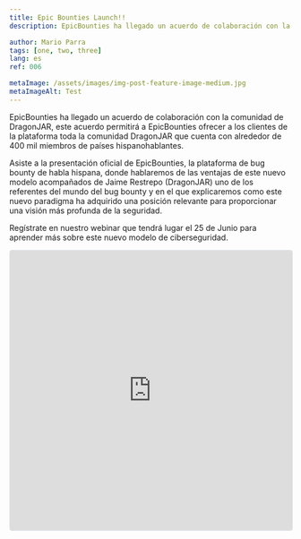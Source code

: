 ```yaml
---
title: Epic Bounties Launch!!
description: EpicBounties ha llegado un acuerdo de colaboración con la comunidad de DragonJAR, este acuerdo permitirá a EpicBounties ofrecer a los clientes de la plataforma toda la comunidad DragonJAR que cuenta con alrededor de 400 mil miembros de países hispanohablantes.

author: Mario Parra
tags: [one, two, three]
lang: es
ref: 006

metaImage: /assets/images/img-post-feature-image-medium.jpg
metaImageAlt: Test
---
```

<p>EpicBounties ha llegado un acuerdo de colaboración con la comunidad de DragonJAR, este acuerdo permitirá a EpicBounties ofrecer a los clientes de la plataforma toda la comunidad DragonJAR que cuenta con alrededor de 400 mil miembros de países hispanohablantes.</p>
<p>Asiste a la presentación oficial de EpicBounties, la plataforma de bug bounty de habla hispana, donde hablaremos de las ventajas de este nuevo modelo acompañados de Jaime Restrepo (DragonJAR) uno de los referentes del mundo del bug bounty y en el que explicaremos como este nuevo paradigma ha adquirido una posición relevante para proporcionar una visión más profunda de la seguridad.</p>
<p>Regístrate en nuestro webinar que tendrá lugar el 25 de Junio para aprender más sobre este nuevo modelo de ciberseguridad.</p>

<iframe
  src="https://lu.ma/embed-checkout/evt-f4DEN0HcrsPOVrG"
  width="100%"
  height="500"
  frameborder="0"
  style="border:1px solid #bfcbda88;border-radius:4px;"
  allowfullscreen=""
  aria-hidden="false"
  tabindex="0"
></iframe>